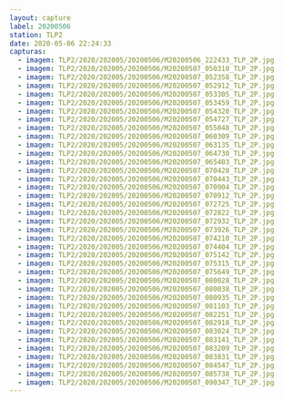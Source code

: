 ```yaml
---
layout: capture
label: 20200506
station: TLP2
date: 2020-05-06 22:24:33
capturas:
  - imagem: TLP2/2020/202005/20200506/M20200506_222433_TLP_2P.jpg
  - imagem: TLP2/2020/202005/20200506/M20200507_050310_TLP_2P.jpg
  - imagem: TLP2/2020/202005/20200506/M20200507_052358_TLP_2P.jpg
  - imagem: TLP2/2020/202005/20200506/M20200507_052912_TLP_2P.jpg
  - imagem: TLP2/2020/202005/20200506/M20200507_053305_TLP_2P.jpg
  - imagem: TLP2/2020/202005/20200506/M20200507_053459_TLP_2P.jpg
  - imagem: TLP2/2020/202005/20200506/M20200507_054320_TLP_2P.jpg
  - imagem: TLP2/2020/202005/20200506/M20200507_054727_TLP_2P.jpg
  - imagem: TLP2/2020/202005/20200506/M20200507_055048_TLP_2P.jpg
  - imagem: TLP2/2020/202005/20200506/M20200507_060309_TLP_2P.jpg
  - imagem: TLP2/2020/202005/20200506/M20200507_063135_TLP_2P.jpg
  - imagem: TLP2/2020/202005/20200506/M20200507_064730_TLP_2P.jpg
  - imagem: TLP2/2020/202005/20200506/M20200507_065403_TLP_2P.jpg
  - imagem: TLP2/2020/202005/20200506/M20200507_070428_TLP_2P.jpg
  - imagem: TLP2/2020/202005/20200506/M20200507_070443_TLP_2P.jpg
  - imagem: TLP2/2020/202005/20200506/M20200507_070904_TLP_2P.jpg
  - imagem: TLP2/2020/202005/20200506/M20200507_070912_TLP_2P.jpg
  - imagem: TLP2/2020/202005/20200506/M20200507_072725_TLP_2P.jpg
  - imagem: TLP2/2020/202005/20200506/M20200507_072822_TLP_2P.jpg
  - imagem: TLP2/2020/202005/20200506/M20200507_072932_TLP_2P.jpg
  - imagem: TLP2/2020/202005/20200506/M20200507_073926_TLP_2P.jpg
  - imagem: TLP2/2020/202005/20200506/M20200507_074210_TLP_2P.jpg
  - imagem: TLP2/2020/202005/20200506/M20200507_074404_TLP_2P.jpg
  - imagem: TLP2/2020/202005/20200506/M20200507_075142_TLP_2P.jpg
  - imagem: TLP2/2020/202005/20200506/M20200507_075315_TLP_2P.jpg
  - imagem: TLP2/2020/202005/20200506/M20200507_075649_TLP_2P.jpg
  - imagem: TLP2/2020/202005/20200506/M20200507_080028_TLP_2P.jpg
  - imagem: TLP2/2020/202005/20200506/M20200507_080038_TLP_2P.jpg
  - imagem: TLP2/2020/202005/20200506/M20200507_080935_TLP_2P.jpg
  - imagem: TLP2/2020/202005/20200506/M20200507_081103_TLP_2P.jpg
  - imagem: TLP2/2020/202005/20200506/M20200507_082251_TLP_2P.jpg
  - imagem: TLP2/2020/202005/20200506/M20200507_082918_TLP_2P.jpg
  - imagem: TLP2/2020/202005/20200506/M20200507_083024_TLP_2P.jpg
  - imagem: TLP2/2020/202005/20200506/M20200507_083141_TLP_2P.jpg
  - imagem: TLP2/2020/202005/20200506/M20200507_083209_TLP_2P.jpg
  - imagem: TLP2/2020/202005/20200506/M20200507_083831_TLP_2P.jpg
  - imagem: TLP2/2020/202005/20200506/M20200507_084547_TLP_2P.jpg
  - imagem: TLP2/2020/202005/20200506/M20200507_085738_TLP_2P.jpg
  - imagem: TLP2/2020/202005/20200506/M20200507_090347_TLP_2P.jpg
---
```

